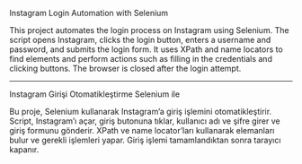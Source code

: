 Instagram Login Automation with Selenium

This project automates the login process on Instagram using Selenium. The script opens Instagram, clicks the login button, enters a username and password, and submits the login form. It uses XPath and name locators to find elements and perform actions such as filling in the credentials and clicking buttons. The browser is closed after the login attempt.

---
 Instagram Girişi Otomatikleştirme Selenium ile

Bu proje, Selenium kullanarak Instagram’a giriş işlemini otomatikleştirir. Script, Instagram’ı açar, giriş butonuna tıklar, kullanıcı adı ve şifre girer ve giriş formunu gönderir. XPath ve name locator’ları kullanarak elemanları bulur ve gerekli işlemleri yapar. Giriş işlemi tamamlandıktan sonra tarayıcı kapanır.
